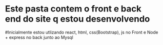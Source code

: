 # Este pasta contem o front e back end do site q estou desenvolvendo
#Inicialmente estou utlizando react, html, css(Bootstrap), js no Front e Node + express no back junto ao Mysql 
